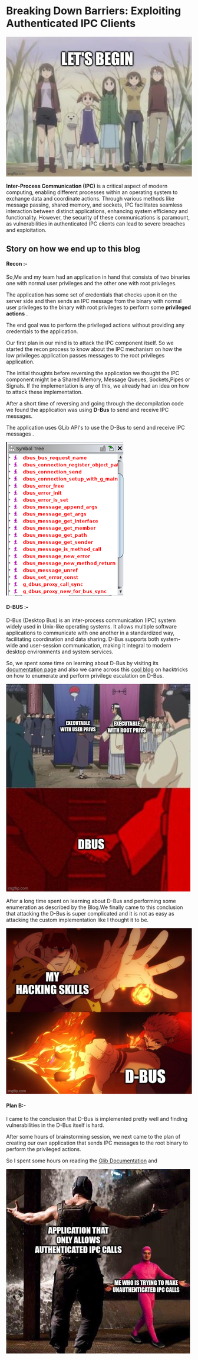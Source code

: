 # Breaking Down Barriers: Exploiting Authenticated IPC Clients

![start](https://github.com/vital-information-resource-under-siege/Hidden/blob/main/Images/start.jpg)

**Inter-Process Communication (IPC)** is a critical aspect of modern computing, enabling different processes within an operating system to exchange data and coordinate actions. Through various methods like message passing, shared memory, and sockets, IPC facilitates seamless interaction between distinct applications, enhancing system efficiency and functionality. However, the security of these communications is paramount, as vulnerabilities in authenticated IPC clients can lead to severe breaches and exploitation. 

## Story on how we end up to this blog

#### Recon :-

So,Me and my team had an application  in hand that consists of two binaries one with normal user privileges and the other one with root privileges.

The application has some set of credentials that checks upon it on the server side and then sends an IPC message from the binary with normal user privileges to the binary with root privileges to perform some **privileged actions** .

The end goal was to perform the privileged actions without providing any credentials to the application. 

Our first plan in our mind is to attack the IPC component itself. So we started the recon process to know about the IPC mechanism on how the low privileges application passes messages to the root privileges application.

The initial thoughts before reversing the application we thought the IPC component might be a Shared Memory, Message Queues, Sockets,Pipes or Signals. If the implementation is any of this, we already had an idea on how to attack these implementation.

After a short time of reversing and going through the decompilation code we found the application was using **D-Bus** to send and receive IPC messages.

The application uses GLib API's to use the D-Bus to send and receive IPC messages .

![meme 1](https://github.com/vital-information-resource-under-siege/Hidden/blob/main/Images/dbus_function.png)

#### D-BUS :-

D-Bus (Desktop Bus) is an inter-process communication (IPC) system widely used in Unix-like operating systems. It allows multiple software applications to communicate with one another in a standardized way, facilitating coordination and data sharing. D-Bus supports both system-wide and user-session communication, making it integral to modern desktop environments and system services.

So, we spent some time on learning about D-Bus by visiting its [documentation page](https://www.freedesktop.org/wiki/Software/dbus) and also we came across this [cool blog](https://book.hacktricks.xyz/linux-hardening/privilege-escalation/d-bus-enumeration-and-command-injection-privilege-escalation) on hacktricks on how to enumerate and perform privilege escalation on D-Bus.

![meme 2](https://github.com/vital-information-resource-under-siege/Hidden/blob/main/Images/dbus.jpg)

After a long time spent on learning about D-Bus and performing some enumeration as described by the Blog.We finally came to this conclusion that attacking the D-Bus is super complicated and it is not as easy as attacking the custom implementation like  I thought it to be.

![meme 3](https://github.com/vital-information-resource-under-siege/Hidden/blob/main/Images/dbus_vs_me.jpg)

#### Plan B:-

I came to the conclusion that D-Bus is implemented pretty well and finding vulnerabilities in the D-Bus itself is hard.

After some hours of brainstorming session, we next came to the plan of creating our own application that sends IPC messages to the root binary to perform the privileged actions.

So I spent some hours on reading the [Glib Documentation](https://docs.gtk.org/glib/) and 

![meme ](https://github.com/vital-information-resource-under-siege/Hidden/blob/main/Images/plan.jpg)